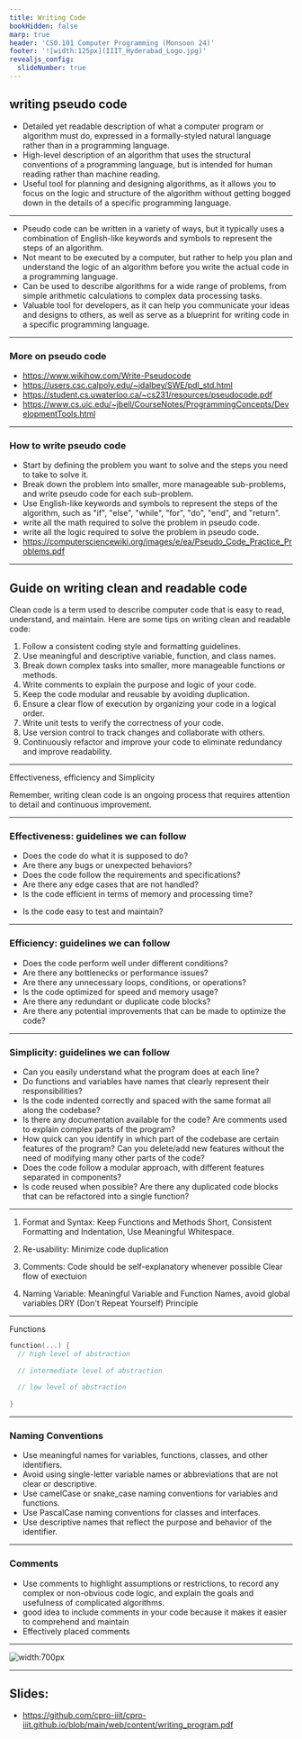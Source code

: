 ```yaml
---
title: Writing Code
bookHidden: false
marp: true
header: 'CS0.101 Computer Programming (Monsoon 24)'
footer: '![width:125px](IIIT_Hyderabad_Logo.jpg)'
revealjs_config:
  slideNumber: true
---
```

## writing pseudo code
-  Detailed yet readable description of what a computer program or algorithm must do, expressed in a formally-styled natural language rather than in a programming language.
- High-level description of an algorithm that uses the structural conventions of a programming language, but is intended for human reading rather than machine reading.
- Useful tool for planning and designing algorithms, as it allows you to focus on the logic and structure of the algorithm without getting bogged down in the details of a specific programming language.
---
- Pseudo code can be written in a variety of ways, but it typically uses a combination of English-like keywords and symbols to represent the steps of an algorithm.
- Not meant to be executed by a computer, but rather to help you plan and understand the logic of an algorithm before you write the actual code in a programming language.
- Can be used to describe algorithms for a wide range of problems, from simple arithmetic calculations to complex data processing tasks.
- Valuable tool for developers, as it can help you communicate your ideas and designs to others, as well as serve as a blueprint for writing code in a specific programming language.
--- 
### More on pseudo code
- https://www.wikihow.com/Write-Pseudocode
- https://users.csc.calpoly.edu/~jdalbey/SWE/pdl_std.html 
- https://student.cs.uwaterloo.ca/~cs231/resources/pseudocode.pdf
- https://www.cs.uic.edu/~jbell/CourseNotes/ProgrammingConcepts/DevelopmentTools.html
---

### How to write pseudo code
- Start by defining the problem you want to solve and the steps you need to take to solve it.
- Break down the problem into smaller, more manageable sub-problems, and write pseudo code for each sub-problem.
- Use English-like keywords and symbols to represent the steps of the algorithm, such as "if", "else", "while", "for", "do", "end", and "return".
- write all the math required to solve the problem in pseudo code.
- write all the logic required to solve the problem in pseudo code.
- https://computersciencewiki.org/images/e/ea/Pseudo_Code_Practice_Problems.pdf
---
## Guide on writing clean and readable code 
Clean code is a term used to describe computer code that is easy to read, understand, and maintain. Here are some tips on writing clean and readable code:

1. Follow a consistent coding style and formatting guidelines.
2. Use meaningful and descriptive variable, function, and class names.
3. Break down complex tasks into smaller, more manageable functions or methods.
4. Write comments to explain the purpose and logic of your code.
5. Keep the code modular and reusable by avoiding duplication.
6. Ensure a clear flow of execution by organizing your code in a logical order.
7. Write unit tests to verify the correctness of your code.
8. Use version control to track changes and collaborate with others.
9. Continuously refactor and improve your code to eliminate redundancy and improve readability.

---
Effectiveness, efficiency and Simplicity

Remember, writing clean code is an ongoing process that requires attention to detail and continuous improvement.

--- 
### Effectiveness: guidelines we can follow

  - Does the code do what it is supposed to do?
  - Are there any bugs or unexpected behaviors?
  - Does the code follow the requirements and specifications?
  - Are there any edge cases that are not handled?
  - Is the code efficient in terms of memory and processing time?
  <!-- - Are there any security vulnerabilities or potential issues with the code? -->
  - Is the code easy to test and maintain?

---
### Efficiency: guidelines we can follow

  - Does the code perform well under different conditions?
  - Are there any bottlenecks or performance issues?
  - Are there any unnecessary loops, conditions, or operations?
  - Is the code optimized for speed and memory usage?
  - Are there any redundant or duplicate code blocks?
  - Are there any potential improvements that can be made to optimize the code?

---
 ### Simplicity: guidelines we can follow

  - Can you easily understand what the program does at each line?
  - Do functions and variables have names that clearly represent their responsibilities?
  - Is the code indented correctly and spaced with the same format all along the codebase?
  - Is there any documentation available for the code? Are comments used to explain complex parts of the program?
  - How quick can you identify in which part of the codebase are certain features of the program? Can you delete/add new features without the need of modifying many other parts of the code?
  - Does the code follow a modular approach, with different features separated in components?
  - Is code reused when possible? Are there any duplicated code blocks that can be refactored into a single function?
--- 
<!-- ![width:300px](image.png) -->

1. Format and Syntax: Keep Functions and Methods Short, Consistent Formatting and Indentation, Use Meaningful Whitespace.

2. Re-usability: Minimize code duplication

3. Comments: Code should be self-explanatory whenever possible
Clear flow of exectuion 

4. Naming Variable: Meaningful Variable and Function Names, avoid global variables 
DRY (Don't Repeat Yourself) Principle 

--- 
Functions

```c
function(...) {
  // high level of abstraction 
   
  // intermediate level of abstraction 
  
  // low level of abstraction 
  
}
``` 
--- 
### Naming Conventions
- Use meaningful names for variables, functions, classes, and other identifiers.
- Avoid using single-letter variable names or abbreviations that are not clear or descriptive.
- Use camelCase or snake_case naming conventions for variables and functions.
- Use PascalCase naming conventions for classes and interfaces.
- Use descriptive names that reflect the purpose and behavior of the identifier.



--- 
### Comments

- Use comments to highlight assumptions or restrictions, to record any complex or non-obvious code logic, and explain the goals and usefulness of complicated algorithms.
- good idea to include comments in your code because it makes it easier to comprehend and maintain
- Effectively placed comments


---
![width:700px](image.png)


---
## Slides: 
- https://github.com/cpro-iiit/cpro-iiit.github.io/blob/main/web/content/writing_program.pdf